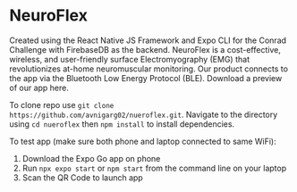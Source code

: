 # NeuroFlex
Created using the React Native JS Framework and Expo CLI for the Conrad Challenge with FirebaseDB as the backend. NeuroFlex is a cost-effective, wireless, and user-friendly surface Electromyography (EMG) that revolutionizes at-home neuromuscular monitoring. Our product connects to the app via the Bluetooth Low Energy Protocol (BLE). Download a preview of our app here.

To clone repo use `git clone https://github.com/avnigarg02/nueroflex.git`. Navigate to the directory using `cd nueroflex` then `npm install` to install dependencies.

To test app (make sure both phone and laptop connected to same WiFi):
1. Download the Expo Go app on phone
2. Run `npx expo start` or `npm start` from the command line on your laptop
3. Scan the QR Code to launch app
